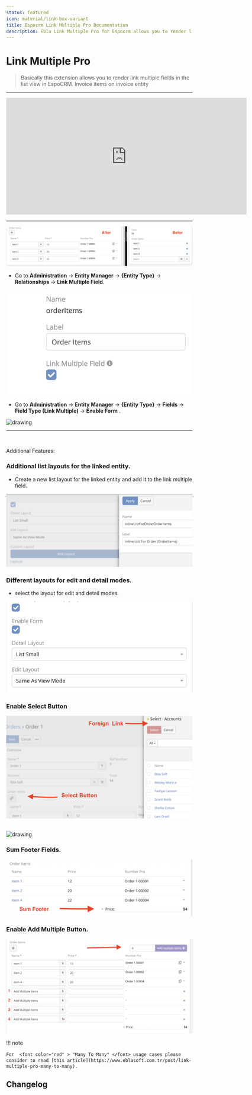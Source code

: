 ```yaml
---
status: featured
icon: material/link-box-variant
title: Espocrm Link Multiple Pro Documentation
description: Ebla Link Multiple Pro for Espocrm allows you to render link multiple fields in the list view in EspoCRM. Invoice items on invoice entity.
---
```


# Link Multiple Pro <a href="https://www.eblasoft.com.tr/espocrm-extension-page/espocrm-link-multiple-inline-form" target="_blank" id="ext-version" data-id="63495a03a945d438f"></a>

> Basically this extension allows you to render link multiple fields in the list view in EspoCRM.
> Invoice items on invoice entity

---

<iframe width="650" height="315" src="https://www.youtube.com/embed/fvllcGJhKNg" frameborder="0" allow="accelerometer; autoplay; clipboard-write; encrypted-media; gyroscope; picture-in-picture" allowfullscreen></iframe>

---

![how To Use](../../_static/images/espocrm-extensions/link-multiple-pro/link-pro.png)

- Go to **Administration** -> **Entity Manager** -> **{Entity Type}** -> **Relationships** -> **Link Multiple Field**.

![how To Use](../../_static/images/espocrm-extensions/link-multiple-pro/link-multiple.png)

- Go to **Administration** -> **Entity Manager** -> **{Entity Type}** -> **Fields** -> **Field Type (Link Multiple)** -> **Enable Form** .

<img src="https://eblasoft.github.io/documentation/_static/images/espocrm-extensions/link-multiple-pro/link-pro-op.png" alt="drawing" style="width:200px;"/>

---

<br>

Additional Features:

### Additional list layouts for the linked entity.

- Create a new list layout for the linked entity and add it to the link multiple field.

![Additional List Layouts](../../_static/images/espocrm-extensions/link-multiple-pro/add-layout.png)

### Different layouts for edit and detail modes.

- select the layout for edit and detail modes.

![Different Layouts](../../_static/images/espocrm-extensions/link-multiple-pro/select-layout.png)

### Enable Select Button

![Footer Sum Fields](../../_static/images/espocrm-extensions/link-multiple-pro/select-button.png)

<br>

<img src="https://eblasoft.github.io/documentation/_static/images/espocrm-extensions/link-multiple-pro/select-button-op.png" alt="drawing" style="width:200px;"/>

### Sum Footer Fields.

![Footer Sum Fields](../../_static/images/espocrm-extensions/link-multiple-pro/sum-footer.png)

### Enable Add Multiple Button.

![Add Multiple Button](../../_static/images/espocrm-extensions/link-multiple-pro/add-multiple.png)

!!! note

    For  <font color="red" > "Many To Many" </font> usage cases please consider to read [this article](https://www.eblasoft.com.tr/post/link-multiple-pro-many-to-many).


## Changelog <a href="https://www.eblasoft.com.tr/espocrm-extension-page/espocrm-link-multiple-pro" target="_blank" id="ext-version" data-id="63495a03a945d438f"></a>

<div class="change-log-wrapper" data-id="63495a03a945d438f"></div>